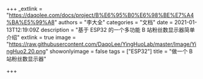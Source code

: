 +++
_extlink = "https://daqolee.com/docs/project/B%E6%95%B0%E6%98%BE%E7%A4%BA%E5%99%A8"
authors = "李大全"
categories = "文档"
date = 2021-01-13T12:19:09Z
description = "基于 ESP32 的一个多功能 B 站粉丝数显示器简单介绍"
extlink = true
image = "https://raw.githubusercontent.com/DaqoLee/YingHuoLab/master/Image/YingHuo2.20.png"
showonlyimage = false
tags = ["ESP32"]
title = "做一个 B 站粉丝数显示器"

+++
